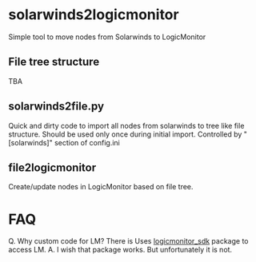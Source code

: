 # solarwinds2logicmonitor
Simple tool to move nodes from Solarwinds to LogicMonitor
## File tree structure
TBA

## solarwinds2file.py
Quick and dirty code to import all nodes from solarwinds to tree like file structure. Should be used only once during initial import.
Controlled by "[solarwinds]" section of config.ini

## file2logicmonitor
Create/update nodes in LogicMonitor based on file tree.

# FAQ

Q. Why custom code for LM? There is Uses [logicmonitor_sdk](https://pypi.org/project/logicmonitor-sdk/) package to access LM.
A. I wish that package works. But unfortunately it is not.
